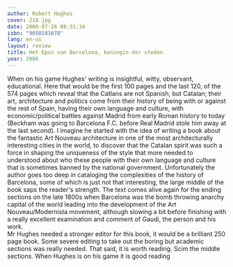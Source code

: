 ```yaml
---
author: Robert Hughes
cover: 218.jpg
date: 2006-07-26 08:31:34
isbn: "9050181678"
lang: en-us
layout: review
title: Het Epos van Barcelona, koningin der steden
year: 2006
---
```


When on his game Hughes' writing is insightful, witty, observant, educational. Here that would be the first 100 pages and the last 120, of the 574 pages which reveal that the Catlans are not Spanish, but Catalan; their art, architecture and politics come from their history of being with or against the rest of Spain, having their own language and culture, with economic/political battles against Madrid from early Roman history to today (Beckham was going to Barcelona F.C. before Real Madrid stole him away at the last second). I imagine he started with the idea of writing a book about the fantastic Art Nouveau architecture in one of the most architecturally interesting cities in the world, to discover that the Catalan spirit was such a force in shaping the uniqueness of the style that more needed to understood about who these people with their own language and culture that is sometimes banned by the national government. Unfortunately the author goes too deep in cataloging the complexities of the history of Barcelona, some of which is just not that interesting, the large middle of the book saps the reader's strength. The text comes alive again for the ending sections on the late 1800s when Barcelona was the bomb throwing anarchy capital of the world leading into the development of the Art Nouveau/Modernista movement, although slowing a bit before finishing with a really excellent examination and comment of Gaudi, the person and his work.  
Mr Hughes needed a stronger editor for this book, it would be a brilliant 250 page book. Some severe editing to take out the boring but academic sections was really needed.
That said, it is worth reading. Scim the middle sections. When Hughes is on his game it is good reading
